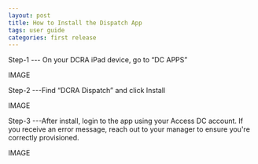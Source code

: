 ```yaml
---
layout: post
title: How to Install the Dispatch App
tags: user guide
categories: first release
---
```

<link rel="stylesheet" href="/User-Guide/styles.css">

Step-1 --- On your DCRA iPad device, go to “DC APPS”

IMAGE

Step-2 ---Find “DCRA Dispatch” and click Install

IMAGE

Step-3 ---After install, login to the app using your Access DC account. If you receive an error message, reach out to your manager to ensure you're correctly provisioned. 

IMAGE

